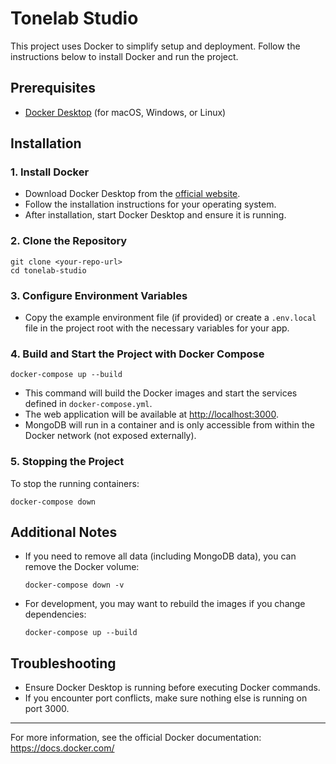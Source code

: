 # Tonelab Studio

This project uses Docker to simplify setup and deployment. Follow the instructions below to install Docker and run the project.

## Prerequisites
- [Docker Desktop](https://www.docker.com/products/docker-desktop/) (for macOS, Windows, or Linux)

## Installation

### 1. Install Docker
- Download Docker Desktop from the [official website](https://www.docker.com/products/docker-desktop/).
- Follow the installation instructions for your operating system.
- After installation, start Docker Desktop and ensure it is running.

### 2. Clone the Repository
```
git clone <your-repo-url>
cd tonelab-studio
```

### 3. Configure Environment Variables
- Copy the example environment file (if provided) or create a `.env.local` file in the project root with the necessary variables for your app.

### 4. Build and Start the Project with Docker Compose
```
docker-compose up --build
```
- This command will build the Docker images and start the services defined in `docker-compose.yml`.
- The web application will be available at [http://localhost:3000](http://localhost:3000).
- MongoDB will run in a container and is only accessible from within the Docker network (not exposed externally).

### 5. Stopping the Project
To stop the running containers:
```
docker-compose down
```

## Additional Notes
- If you need to remove all data (including MongoDB data), you can remove the Docker volume:
  ```
  docker-compose down -v
  ```
- For development, you may want to rebuild the images if you change dependencies:
  ```
  docker-compose up --build
  ```

## Troubleshooting
- Ensure Docker Desktop is running before executing Docker commands.
- If you encounter port conflicts, make sure nothing else is running on port 3000.

---
For more information, see the official Docker documentation: https://docs.docker.com/

